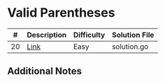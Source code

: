 # Valid Parentheses
| #   | Description                                              | Difficulty | Solution File |
| --- | -------------------------------------------------------- | ---------- | ------------- |
| 20  | [Link](https://leetcode.com/problems/valid-parentheses/) | Easy       | solution.go   |

## Additional Notes
